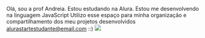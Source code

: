 Olá, sou a prof Andreia.
Estou estudando na Alura.
Estou me desenvolvendo na linguagem JavaScript
Utilizo esse espaço para minha organização e compartilhamento dos meu projetos desenvolvidos
alurastartestudante@email.com ::) 
![](https://images.educamaisbrasil.com.br/content/noticias/tudo-sobre-a-carreira-de-professor_g.jpg)



